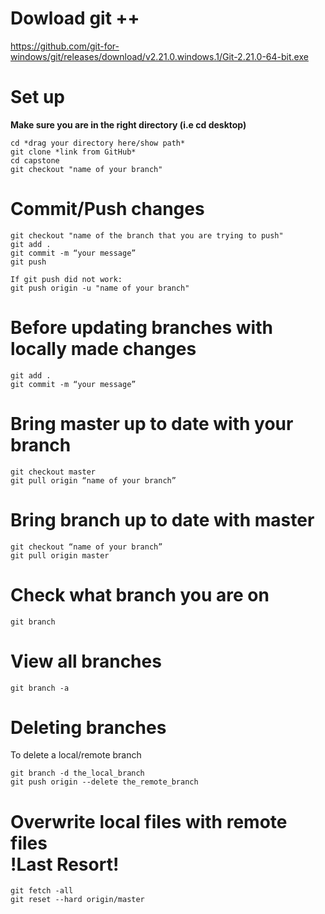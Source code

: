 # Dowload git ++
https://github.com/git-for-windows/git/releases/download/v2.21.0.windows.1/Git-2.21.0-64-bit.exe
   
# Set up
**Make sure you are in the right directory (i.e cd desktop)**

    cd *drag your directory here/show path*
    git clone *link from GitHub*
    cd capstone
    git checkout "name of your branch"

# Commit/Push changes
    git checkout "name of the branch that you are trying to push"
    git add .
    git commit -m “your message”
    git push

    If git push did not work:
    git push origin -u "name of your branch"

# Before updating branches with locally made changes
    git add .
    git commit -m “your message”

# Bring master up to date with your branch
    git checkout master 
    git pull origin “name of your branch”

# Bring branch up to date with master
    git checkout “name of your branch”
    git pull origin master

# Check what branch you are on
    git branch 
    
# View all branches
    git branch -a

# Deleting branches
To delete a local/remote branch
    
    git branch -d the_local_branch
    git push origin --delete the_remote_branch

# Overwrite	local files with remote files<br> **!Last Resort!**
    git fetch -all
    git reset --hard origin/master

